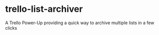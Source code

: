 # trello-list-archiver
A Trello Power-Up providing a quick way to archive multiple lists in a few clicks
